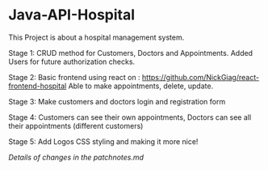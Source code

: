 # Java-API-Hospital

This Project is about a hospital management system.

Stage 1: CRUD method for Customers, Doctors and Appointments. Added Users for 
future authorization checks.

Stage 2: Basic frontend using react on : https://github.com/NickGiag/react-frontend-hospital
Able to make appointments, delete, update. 

Stage 3: Make customers and doctors login and registration form

Stage 4: Customers can see their own appointments, Doctors can see all their appointments
(different customers)

Stage 5: Add Logos CSS styling and making it more nice!

<em>Details of changes in the patchnotes.md</em>

